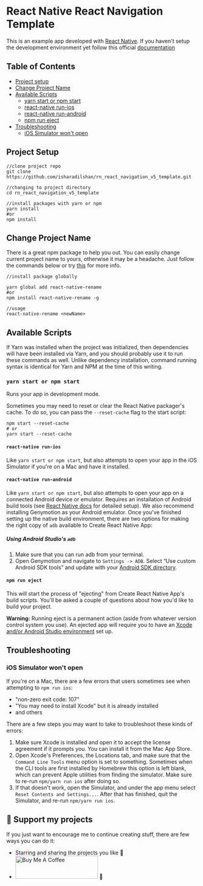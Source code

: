 # React Native React Navigation Template

This is an example app developed with [React Native](https://reactnative.dev).
If you haven't setup the development environment yet follow this official [documentation](https://reactnative.dev/docs/environment-setup)

## Table of Contents

- [Project setup](#project-setup)
- [Change Project Name](#change-project-name)
- [Available Scripts](#available-scripts)
  - [yarn start or npm start](#yarn-start-or-npm-start)
  - [react-native run-ios](#react-native-run-ios)
  - [react-native run-android](#react-native-run-android)
  - [npm run eject](#npm-run-eject)
- [Troubleshooting](#troubleshooting)
  - [iOS Simulator won't open](#ios-simulator-wont-open)

## Project Setup

```
//clone project repo
git clone https://github.com/isharadilshan/rn_react_navigation_v5_template.git

//changing to project directory
cd rn_react_navigation_v5_template

//install packages with yarn or npm
yarn install
#or
npm install

```

## Change Project Name

There is a great npm package to help you out. You can easily change current project name to yours, otherwise it may be a headache. Just follow the commands below or try [this](https://www.npmjs.com/package/react-native-rename) for more info.

```
//install package globally

yarn global add react-native-rename
#or
npm install react-native-rename -g

//usage
react-native-rename <newName>
```

## Available Scripts

If Yarn was installed when the project was initialized, then dependencies will have been installed via Yarn, and you should probably use it to run these commands as well. Unlike dependency installation, command running syntax is identical for Yarn and NPM at the time of this writing.

### `yarn start or npm start`

Runs your app in development mode.

Sometimes you may need to reset or clear the React Native packager's cache. To do so, you can pass the `--reset-cache` flag to the start script:

```
npm start --reset-cache
# or
yarn start --reset-cache
```

#### `react-native run-ios`

Like `yarn start or npm start`, but also attempts to open your app in the iOS Simulator if you're on a Mac and have it installed.

#### `react-native run-android`

Like `yarn start or npm start`, but also attempts to open your app on a connected Android device or emulator. Requires an installation of Android build tools (see [React Native docs](https://reactnative.dev) for detailed setup). We also recommend installing Genymotion as your Android emulator. Once you've finished setting up the native build environment, there are two options for making the right copy of `adb` available to Create React Native App:

##### Using Android Studio's `adb`

1. Make sure that you can run adb from your terminal.
2. Open Genymotion and navigate to `Settings -> ADB`. Select “Use custom Android SDK tools” and update with your [Android SDK directory](https://stackoverflow.com/questions/25176594/android-sdk-location).

#### `npm run eject`

This will start the process of "ejecting" from Create React Native App's build scripts. You'll be asked a couple of questions about how you'd like to build your project.

**Warning:** Running eject is a permanent action (aside from whatever version control system you use). An ejected app will require you to have an [Xcode and/or Android Studio environment](https://facebook.github.io/react-native/docs/getting-started.html) set up.

## Troubleshooting

### iOS Simulator won't open

If you're on a Mac, there are a few errors that users sometimes see when attempting to `npm run ios`:

- "non-zero exit code: 107"
- "You may need to install Xcode" but it is already installed
- and others

There are a few steps you may want to take to troubleshoot these kinds of errors:

1. Make sure Xcode is installed and open it to accept the license agreement if it prompts you. You can install it from the Mac App Store.
2. Open Xcode's Preferences, the Locations tab, and make sure that the `Command Line Tools` menu option is set to something. Sometimes when the CLI tools are first installed by Homebrew this option is left blank, which can prevent Apple utilities from finding the simulator. Make sure to re-run `npm/yarn run ios` after doing so.
3. If that doesn't work, open the Simulator, and under the app menu select `Reset Contents and Settings...`. After that has finished, quit the Simulator, and re-run `npm/yarn run ios`.

## :sparkling_heart: Support my projects

If you just want to encourage me to continue creating stuff, there are few ways you can do it:

- Starring and sharing the projects you like :rocket:
- <a href="https://www.buymeacoffee.com/isharadilshan" target="_blank"><img src="https://cdn.buymeacoffee.com/buttons/v2/default-blue.png" alt="Buy Me A Coffee" style="height: 60px !important;width: 217px !important;" ></a> :love_you_gesture:
